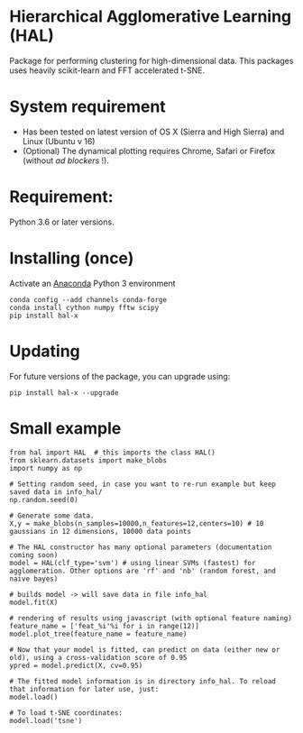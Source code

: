 # Hierarchical Agglomerative Learning (HAL)
Package for performing clustering for high-dimensional data. This packages uses heavily scikit-learn and FFT accelerated t-SNE.

# System requirement
* Has been tested on latest version of OS X (Sierra and High Sierra) and Linux (Ubuntu v 16)
* (Optional) The dynamical plotting requires Chrome, Safari or Firefox (without *ad blockers* !).
# Requirement:
Python 3.6 or later versions.

# Installing (once)
Activate an [Anaconda](https://conda.io/docs/user-guide/tasks/manage-environments.html) Python 3 environment
```
conda config --add channels conda-forge
conda install cython numpy fftw scipy
pip install hal-x
```
# Updating
For future versions of the package, you can upgrade using:
```
pip install hal-x --upgrade
```
# Small example
```
from hal import HAL  # this imports the class HAL() 
from sklearn.datasets import make_blobs
import numpy as np

# Setting random seed, in case you want to re-run example but keep saved data in info_hal/ 
np.random.seed(0)

# Generate some data. 
X,y = make_blobs(n_samples=10000,n_features=12,centers=10) # 10 gaussians in 12 dimensions, 10000 data points

# The HAL constructor has many optional parameters (documentation coming soon)
model = HAL(clf_type='svm') # using linear SVMs (fastest) for agglomeration. Other options are 'rf' and 'nb' (random forest, and naive bayes)

# builds model -> will save data in file info_hal
model.fit(X)

# rendering of results using javascript (with optional feature naming)
feature_name = ['feat_%i'%i for i in range(12)]
model.plot_tree(feature_name = feature_name)

# Now that your model is fitted, can predict on data (either new or old), using a cross-validation score of 0.95
ypred = model.predict(X, cv=0.95)

# The fitted model information is in directory info_hal. To reload that information for later use, just:
model.load()

# To load t-SNE coordinates:
model.load('tsne')
```
